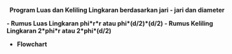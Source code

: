 <p align="center">
<b>Program Luas dan Keliling Lingkaran berdasarkan jari - jari dan diameter<b>
</p>

<p align="center">
</p>

<p align="left">
- Rumus Luas Lingkaran phi*r*r atau phi*(d/2)*(d/2)
- Rumus Keliling Lingkaran 2*phi*r atau 2*phi*(d/2)
</p align="left">

- <b>Flowchart<b>





